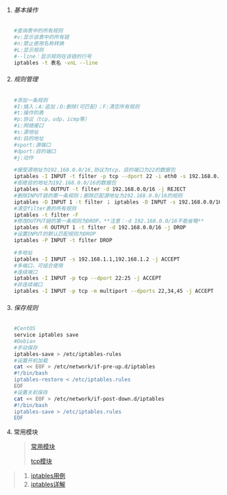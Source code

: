 1. ###### 基本操作

   ```bash
   #查询表中的所有规则
   #v:显示该表中的所有链
   #n:禁止使用名称转换
   #L:显示规则
   #--line：显示规则在该链的行号
   iptables -t 表名 -vnL --line
   ```

2. ###### 规则管理

   ```bash
   #添加一条规则
   #I:插入；A:追加；D:删除(可匹配)；F:清空所有规则
   #t:操作的表
   #p:协议（tcp，udp，icmp等）
   #i:网络接口
   #s:源地址
   #d:目的地址
   #sport:源端口
   #dport:目的端口
   #j:动作
   
   #接受源地址为192.168.0.0/16,协议为tcp，目的端口为22的数据包
   iptables -I INPUT -t filter -p tcp --dport 22 -i eth0 -s 192.168.0.0/16 -j ACCEPT
   #拒绝目的地址为192.168.0.0/16的数据包
   iptables -A OUTPUT -t filter -d 192.168.0.0/16 -j REJECT
   #删除INPUT链的第一条规则；删除匹配源地址为192.168.0.0/16的规则
   iptables -D INPUT 1 -t filter ； iptables -D INPUT -s 192.168.0.0/16
   #清空filter表的所有规则
   iptables -t filter -F 
   #修改OUTPUT链的第一条规则为DROP。**注意：-d 192.168.0.0/16不能省略**
   iptables -R OUTPUT 1 -t filter -d 192.168.0.0/16 -j DROP
   #设置INPUT的默认匹配规则为DROP
   iptables -P INPUT -t filter DROP
   
   #多地址
   iptables -I INPUT -s 192.168.1.1,192.168.1.2 -j ACCEPT
   #多端口，可组合使用
   #连续端口
   iptables -I INPUT -p tcp --dport 22:25 -j ACCEPT
   #非连续端口
   iptables -I INPUT -p tcp -m multiport --dports 22,34,45 -j ACCEPT
   ```

3. ###### 保存规则

   ```bash
   #CentOS
   service iptables save
   #Debian
   #手动保存
   iptables-save > /etc/iptables-rules
   #设置开机加载
   cat << EOF > /etc/network/if-pre-up.d/iptables
   #!/bin/bash 
   iptables-restore < /etc/iptables.rules
   EOF
   #设置关机保存
   cat << EOF > /etc/network/if-post-down.d/iptables
   #!/bin/bash
   iptables-save > /etc/iptables.rules
   EOF 
   ```

4. 常用模块

   > [常用模块](<http://www.zsythink.net/archives/1564>)
   >
   > [tcp模块](<http://www.zsythink.net/archives/1578>)



> 1. [iptables用例](<https://wangchujiang.com/linux-command/c/iptables.html>)
> 2. [iptables详解](<http://www.zsythink.net/archives/1517>)

